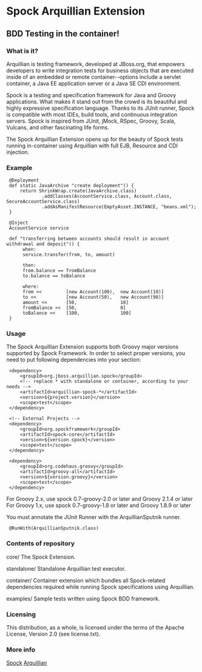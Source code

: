 # Spock Arquillian Extension 

## BDD Testing in the container!

### What is it?

Arquillian is testing framework, developed at JBoss.org, that empowers
developers to write integration tests for business objects that are executed
inside of an embedded or remote container--options include a servlet
container, a Java EE application server or a Java SE CDI environment.

Spock is a testing and specification framework for Java and Groovy applications. 
What makes it stand out from the crowd is its beautiful and highly expressive specification language. 
Thanks to its JUnit runner, Spock is compatible with most IDEs, build tools, and continuous integration servers. 
Spock is inspired from JUnit, jMock, RSpec, Groovy, Scala, Vulcans, and other fascinating life forms.

The Spock Arquillian Extension opens up for the beauty of Spock tests running in-container using Arquillian with 
full EJB, Resource and CDI injection.


### Example
```
 @Deployment
 def static JavaArchive "create deployment"() {
     return ShrinkWrap.create(JavaArchive.class)
             .addClasses(AccountService.class, Account.class, SecureAccountService.class)
             .addAsManifestResource(EmptyAsset.INSTANCE, "beans.xml");
 }
 
 @Inject 
 AccountService service
        
 def "transferring between accounts should result in account withdrawal and deposit"() {
      when:
      service.transfer(from, to, amount)
        
      then:
      from.balance == fromBalance
      to.balance == toBalance
        
      where:
      from <<         [new Account(100),  new Account(10)]
      to <<           [new Account(50),   new Account(90)]
      amount <<       [50,                10]
      fromBalance <<  [50,                0]
      toBalance <<    [100,               100]
 }
```
### Usage

The Spock Arquillian Extension supports both Groovy major versions supported
by Spock Framework. In order to select proper versions, you need to put
following dependencies into your <dependencies> section:
```
 <dependency>
     <groupId>org.jboss.arquillian.spock</groupId>
     <!-- replace * with standalone or container, according to your needs -->
     <artifactId>arquillian-spock-*</artifactId>
     <version>${project.version}</version>
     <scope>test</scope>
 </dependency>

 <!-- External Projects -->
 <dependency>
     <groupId>org.spockframework</groupId>
     <artifactId>spock-core</artifactId>
     <version>${version.spock}</version>
     <scope>test</scope>
 </dependency>

 <dependency>
     <groupId>org.codehaus.groovy</groupId>
     <artifactId>groovy-all</artifactId>
     <version>${version.groovy}</version>
     <scope>test</scope>
 </dependency>
```
For Groovy 2.x, use spock 0.7-groovy-2.0 or later and Groovy 2.1.4 or later
For Groovy 1.x, use spock 0.7-groovy-1.8 or later and Groovy 1.8.9 or later

You must annotate the JUnit Runner with the ArquillianSputnik runner.
```
 @RunWith(ArquillianSputnik.class)
```

### Contents of repository

 core/
	The Spock Extension.
   
 standalone/
 	Standalone Arquillian test executor.
 
 container/
 	Container extension which bundles all Spock-related dependencies required
 	while running Spock specifications using Arquillian.
 	
 examples/
	Sample tests written using Spock BDD framework.

### Licensing
 
 This distribution, as a whole, is licensed under the terms of the Apache
 License, Version 2.0 (see license.txt).
 

### More info

[Spock](http://spockframework.org/)
[Arquillian](http://jboss.org/arquillian/)
                             
